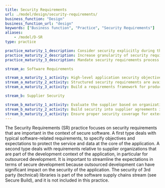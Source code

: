 ```yaml
---
title: Security Requirements
url: ./model/design/security-requirements/
business_function: "Design"
business_function_url: "design"
keywords: ["Business function", "Practice", "Security Requirements"]
aliases:
    - /model/D-SR
type: practice

practice_maturity_1_description: Consider security explicitly during the software requirements process.
practice_maturity_2_description: Increase granularity of security requirements derived from business logic and known risks.
practice_maturity_3_description: Mandate security requirements process for all software projects and third-party dependencies.

stream_a: Software Requirements

stream_a_maturity_1_activity: High-level application security objectives are mapped to functional requirements.
stream_a_maturity_2_activity: Structured security requirements are available and utilized by developer teams.
stream_a_maturity_3_activity: Build a requirements framework for product teams to utilize.

stream_b: Supplier Security

stream_b_maturity_1_activity: Evaluate the supplier based on organizational security requirements.
stream_b_maturity_2_activity: Build security into supplier agreements in order to ensure compliance with organizational requirements.
stream_b_maturity_3_activity: Ensure proper security coverage for external suppliers by providing clear objectives.
---
```


The Security Requirements (SR) practice focuses on security requirements that are important in the context of secure software. A first type deals with typical software-related requirements, to specify objectives and expectations to protect the service and data at the core of the application. A second type deals with requirements relative to supplier organizations that are part of the development context of the application, in particular for outsourced development. It is important to streamline the expectations in terms of secure development because outsourced development can have significant impact on the security of the application. The security of 3rd party (technical) libraries is part of the software supply chains stream (see Secure Build), and it is not included in this practice.

